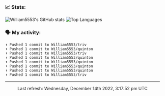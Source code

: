 ### 📈 Stats:
![William5553's GitHub stats](https://github-readme-stats.vercel.app/api?username=william5553&show_icons=true&theme=dark&include_all_commits=true&count_private=true&hide_border=true)
![Top Languages](https://github-readme-stats.vercel.app/api/top-langs/?username=william5553&langs_count=10&layout=compact&theme=dark&include_all_commits=true&count_private=true&hide_border=true)

### 🗣 My activity:
```
⬆️ Pushed 1 commit to William5553/triv
⬆️ Pushed 1 commit to William5553/quinton
⬆️ Pushed 1 commit to William5553/triv
⬆️ Pushed 1 commit to William5553/quinton
⬆️ Pushed 1 commit to William5553/quinton
⬆️ Pushed 1 commit to William5553/quinton
⬆️ Pushed 1 commit to William5553/quinton
⬆️ Pushed 1 commit to William5553/triv
```

------------
<p align="center">Last refresh: Wednesday, December 14th 2022, 3:17:52 pm UTC</p>
